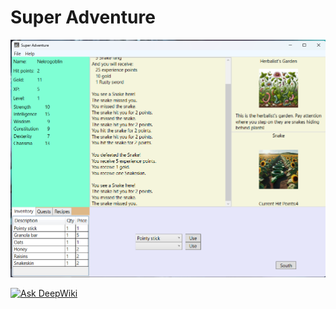# Super Adventure

![Super Adventure Screenshot](Captura%20de%20pantalla%202024-06-20%20215613.png)

[![Ask DeepWiki](https://deepwiki.com/badge.svg)](https://deepwiki.com/Balsero/Super-Adventure)
